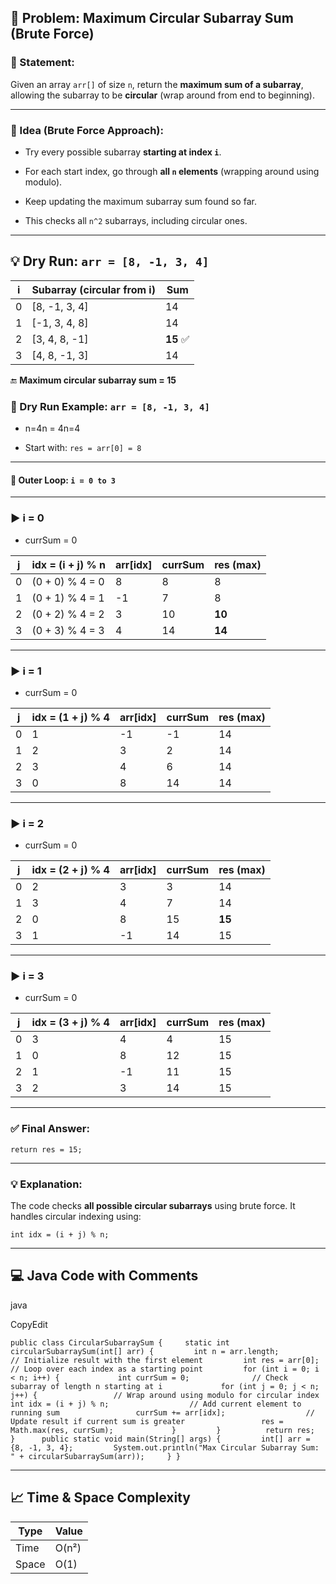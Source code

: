 ## 📘 Problem: Maximum Circular Subarray Sum (Brute Force)

### 🔹 Statement:

Given an array `arr[]` of size `n`, return the **maximum sum of a subarray**, allowing the subarray to be **circular** (wrap around from end to beginning).

---

### 🧠 Idea (Brute Force Approach):

- Try every possible subarray **starting at index `i`**.
    
- For each start index, go through **all `n` elements** (wrapping around using modulo).
    
- Keep updating the maximum subarray sum found so far.
    
- This checks all `n^2` subarrays, including circular ones.
    

---

## 💡 Dry Run: `arr = [8, -1, 3, 4]`

|i|Subarray (circular from i)|Sum|
|---|---|---|
|0|[8, -1, 3, 4]|14|
|1|[-1, 3, 4, 8]|14|
|2|[3, 4, 8, -1]|**15** ✅|
|3|[4, 8, -1, 3]|14|

🔚 **Maximum circular subarray sum = 15**

### 🧪 Dry Run Example: `arr = [8, -1, 3, 4]`

- n=4n = 4n=4
    
- Start with: `res = arr[0] = 8`
    

---

#### 🔁 Outer Loop: `i = 0 to 3`

---

### ▶ i = 0

- currSum = 0
    

|j|idx = (i + j) % n|arr[idx]|currSum|res (max)|
|---|---|---|---|---|
|0|(0 + 0) % 4 = 0|8|8|8|
|1|(0 + 1) % 4 = 1|-1|7|8|
|2|(0 + 2) % 4 = 2|3|10|**10**|
|3|(0 + 3) % 4 = 3|4|14|**14**|

---

### ▶ i = 1

- currSum = 0
    

|j|idx = (1 + j) % 4|arr[idx]|currSum|res (max)|
|---|---|---|---|---|
|0|1|-1|-1|14|
|1|2|3|2|14|
|2|3|4|6|14|
|3|0|8|14|14|

---

### ▶ i = 2

- currSum = 0
    

|j|idx = (2 + j) % 4|arr[idx]|currSum|res (max)|
|---|---|---|---|---|
|0|2|3|3|14|
|1|3|4|7|14|
|2|0|8|15|**15**|
|3|1|-1|14|15|

---

### ▶ i = 3

- currSum = 0
    

|j|idx = (3 + j) % 4|arr[idx]|currSum|res (max)|
|---|---|---|---|---|
|0|3|4|4|15|
|1|0|8|12|15|
|2|1|-1|11|15|
|3|2|3|14|15|

---

### ✅ Final Answer:

`return res = 15;`

---

### 💡 Explanation:

The code checks **all possible circular subarrays** using brute force. It handles circular indexing using:

`int idx = (i + j) % n;`

---

## 💻 Java Code with Comments

java

CopyEdit

`public class CircularSubarraySum {     static int circularSubarraySum(int[] arr) {         int n = arr.length;          // Initialize result with the first element         int res = arr[0];          // Loop over each index as a starting point         for (int i = 0; i < n; i++) {             int currSum = 0;              // Check subarray of length n starting at i             for (int j = 0; j < n; j++) {                 // Wrap around using modulo for circular index                 int idx = (i + j) % n;                  // Add current element to running sum                 currSum += arr[idx];                  // Update result if current sum is greater                 res = Math.max(res, currSum);             }         }          return res;     }      public static void main(String[] args) {         int[] arr = {8, -1, 3, 4};         System.out.println("Max Circular Subarray Sum: " + circularSubarraySum(arr));     } }`

---

## 📈 Time & Space Complexity

| Type  | Value |
| ----- | ----- |
| Time  | O(n²) |
| Space | O(1)  |